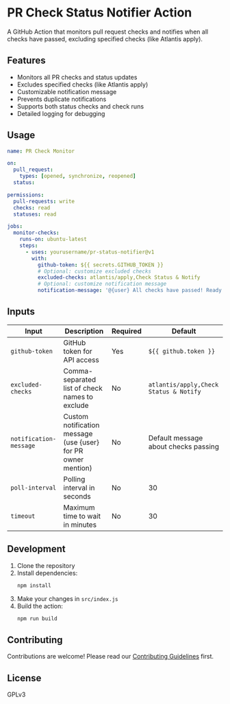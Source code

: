 # PR Check Status Notifier Action

A GitHub Action that monitors pull request checks and notifies when all checks have passed, excluding specified checks (like Atlantis apply).

## Features

- Monitors all PR checks and status updates
- Excludes specified checks (like Atlantis apply)
- Customizable notification message
- Prevents duplicate notifications
- Supports both status checks and check runs
- Detailed logging for debugging

## Usage

```yaml
name: PR Check Monitor

on:
  pull_request:
    types: [opened, synchronize, reopened]
  status:

permissions:
  pull-requests: write
  checks: read
  statuses: read

jobs:
  monitor-checks:
    runs-on: ubuntu-latest
    steps:
      - uses: yourusername/pr-status-notifier@v1
        with:
          github-token: ${{ secrets.GITHUB_TOKEN }}
          # Optional: customize excluded checks
          excluded-checks: atlantis/apply,Check Status & Notify
          # Optional: customize notification message
          notification-message: '@{user} All checks have passed! Ready for review! 🎉'
```

## Inputs

| Input | Description | Required | Default |
|-------|-------------|----------|---------|
| `github-token` | GitHub token for API access | Yes | `${{ github.token }}` |
| `excluded-checks` | Comma-separated list of check names to exclude | No | `atlantis/apply,Check Status & Notify` |
| `notification-message` | Custom notification message (use {user} for PR owner mention) | No | Default message about checks passing |
| `poll-interval` | Polling interval in seconds | No | 30
| `timeout` | Maximum time to wait in minutes | No | 30

## Development

1. Clone the repository
2. Install dependencies:
   ```bash
   npm install
   ```
3. Make your changes in `src/index.js`
4. Build the action:
   ```bash
   npm run build
   ```

## Contributing

Contributions are welcome! Please read our [Contributing Guidelines](CONTRIBUTING.md) first.

## License

GPLv3
